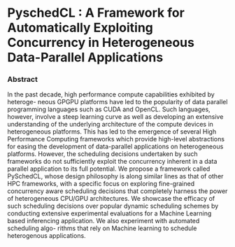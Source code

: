 #                     PyschedCL : A Framework for Automatically Exploiting Concurrency in Heterogeneous Data-Parallel Applications

### Abstract 

In the past decade, high performance compute capabilities exhibited by heteroge- neous GPGPU platforms have led to the popularity of data parallel programming languages such as CUDA and OpenCL. Such languages, however, involve a steep learning curve as well as developing an extensive understanding of the underlying architecture of the compute devices in heterogeneous platforms. This has led to the emergence of several High Performance Computing frameworks which provide high-level abstractions for easing the development of data-parallel applications on heterogeneous platforms. However, the scheduling decisions undertaken by such frameworks do not sufficiently exploit the concurrency inherent in a data parallel application to its full potential. We propose a framework called PySchedCL, whose design philosophy is along similar lines as that of other HPC frameworks, with a specific focus on exploring fine-grained concurrency aware scheduling decisions that completely harness the power of heterogeneous CPU/GPU architectures. We showcase the efficacy of such scheduling decisions over popular dynamic scheduling schemes by conducting extensive experimental evaluations for a Machine Learning based inferencing application. We also experiment with automated scheduling algo- rithms that rely on Machine learning to schedule heterogenous applications.

